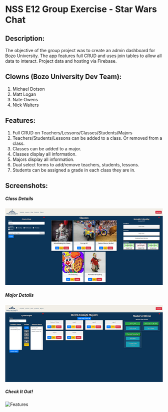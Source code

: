 # NSS E12  Group Exercise - Star Wars Chat

## Description:
The objective of the group project was to create an admin dashboard for Bozo University. The app features full CRUD and uses join tables to allow all data to interact. Project data and hosting via Firebase.

## Clowns (Bozo University Dev Team): 
1. Michael Dotson
1. Matt Logan
1. Nate Owens
1. Nick Walters

## Features:
1. Full CRUD on Teachers/Lessons/Classes/Students/Majors
1. Teachers/Students/Lessons can be added to a class. Or removed from a class.
1. Classes can be added to a major.
1. Classes display all information.
1. Majors display all information.
1. Dual select forms to add/remove teachers, students, lessons.
1. Students can be assigned a grade in each class they are in.


## Screenshots:
##### Class Details
![Class Details](screenshots/readme1.jpg)
##### Major Details
![Major Details](screenshots/readme2.jpg)
##### Check It Out!
![Features](screenshots/features4.gif)
